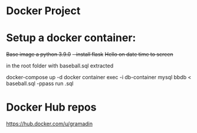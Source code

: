# Docker Project

# Setup a docker container:

~~Base image a python 3.9.0~~
  ~~- install flask~~
  ~~Hello on date time to screen~~
  
in the root folder with baseball.sql extracted

docker-compose up -d
docker container exec -i db-container mysql bbdb < baseball.sql -ppass
run .sql

# Docker Hub repos
https://hub.docker.com/u/gramadin
